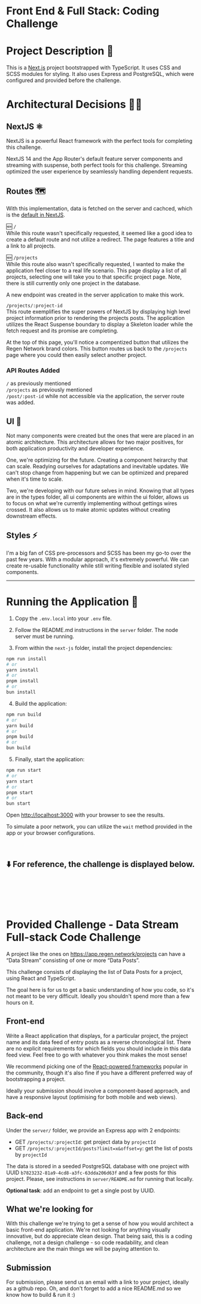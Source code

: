 # Front End & Full Stack: Coding Challenge

# Project Description 🚀

This is a [Next.js](https://nextjs.org/) project bootstrapped with TypeScript. It uses CSS and SCSS modules for styling. It also uses Express and PostgreSQL, which were configured and provided before the challenge.

# Architectural Decisions 👨‍🚀

## NextJS ⚛️

NextJS is a powerful React framework with the perfect tools for completing this challenge.

NextJS 14 and the App Router's default feature server components and streaming with suspense, both perfect tools for this challenge. Streaming optimized the user experience by seamlessly handling dependent requests.

## Routes 🗺️

With this implementation, data is fetched on the server and cachced, which is the [default in NextJS](https://nextjs.org/docs/app/building-your-application/data-fetching/fetching-caching-and-revalidating#caching-data).

🆕 `/` \
While this route wasn't specifically requested, it seemed like a good idea to create a default route and not utilize a redirect. The page features a title and a link to all projects.

🆕 `/projects` \
While this route also wasn't specifically requested, I wanted to make the application feel closer to a real life scenario. This page display a list of all projects, selecting one will take you to that specific project page. Note, there is still currently only one project in the database.

A new endpoint was created in the server application to make this work.

`/projects/:project-id` \
This route exemplifies the super powers of NextJS by displaying high level project information prior to rendering the projects posts. The application utilizes the React Suspense boundary to display a Skeleton loader while the fetch request and its promise are completing.

At the top of this page, you'll notice a compentized button that utilizes the Regen Network brand colors. This button routes us back to the `/projects` page where you could then easily select another project.

### API Routes Added

`/` as previously mentioned \
`/projects` as previously mentioned \
`/post/:post-id` while not accessible via the application, the server route was added.

## UI 🎨

Not many components were created but the ones that were are placed in an atomic architecture. This architecture allows for two major positives, for both application productivity and developer experience.

One, we're optimizing for the future. Creating a component heirarchy that can scale. Readying ourselves for adaptations and inevitable updates. We can't stop change from happening but we can be optimized and prepared when it's time to scale.

Two, we're developing with our future selves in mind. Knowing that all types are in the types folder, all ui components are within the ui folder, allows us to focus on what we're currently implementing without gettings wires crossed. It also allows us to make atomic updates without creating downstream effects.

## Styles ⚡️

I'm a big fan of CSS pre-processors and SCSS has been my go-to over the past few years. With a modular approach, it's extremely powerful. We can create re-usable functionality while still writing flexible and isolated styled components.

---

# Running the Application 🏃

1. Copy the `.env.local` into your `.env` file.

2. Follow the README.md instructions in the `server` folder. The node server must be running.

3. From within the `next-js` folder, install the project dependencies:

```bash
npm run install
# or
yarn install
# or
pnpm install
# or
bun install
```

4. Build the application:

```bash
npm run build
# or
yarn build
# or
pnpm build
# or
bun build
```

5. Finally, start the application:

```bash
npm run start
# or
yarn start
# or
pnpm start
# or
bun start
```

Open [http://localhost:3000](http://localhost:3000) with your browser to see the results.

To simulate a poor network, you can utilize the `wait` method provided in the app or your browser configurations.

</br>

## ⬇️ For reference, the challenge is displayed below.

</br>
</br>
</br>
</br>

# Provided Challenge - Data Stream Full-stack Code Challenge

A project like the ones on https://app.regen.network/projects can have a “Data Stream” consisting of one or more “Data Posts”.

This challenge consists of displaying the list of Data Posts for a project, using React and TypeScript.

The goal here is for us to get a basic understanding of how you code, so it's not meant to be very difficult. Ideally you shouldn't spend more than a few hours on it.

## Front-end

Write a React application that displays, for a particular project, the project name and its data feed of entry posts as a reverse chronological list. There are no explicit requirements for which fields you should include in this data feed view. Feel free to go with whatever you think makes the most sense!

We recommend picking one of the [React-powered frameworks](https://react.dev/learn/start-a-new-react-project) popular in the community, though it's also fine if you have a different preferred way of bootstrapping a project.

Ideally your submission should involve a component-based approach, and have a responsive layout (optimising for both mobile and web views).

## Back-end

Under the `server/` folder, we provide an Express app with 2 endpoints:

- GET `/projects/:projectId`: get project data by `projectId`
- GET `/projects/:projectId/posts?limit=x&offset=y`: get the list of posts by `projectId`

The data is stored in a seeded PostgreSQL database with one project with UUID `b7823232-81a9-4cd8-a3fc-63dda206d63f` and a few posts for this project.
Please, see instructions in `server/README.md` for running that locally.

**Optional task**: add an endpoint to get a single post by UUID.

## What we're looking for

With this challenge we're trying to get a sense of how you would architect a basic front-end application. We're not looking for anything visually innovative, but do appreciate clean design. That being said, this is a coding challenge, not a design challenge - so code readability, and clean architecture are the main things we will be paying attention to.

## Submission

For submission, please send us an email with a link to your project, ideally as a github repo. Oh, and don't forget to add a nice README.md so we know how to build & run it :)
